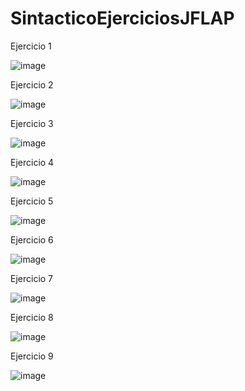 # SintacticoEjerciciosJFLAP

Ejercicio 1

![image](https://user-images.githubusercontent.com/1202553/193635502-b63487c5-df0b-4470-b250-cf425f949f6e.png)

Ejercicio 2

![image](https://user-images.githubusercontent.com/1202553/193636084-79837394-6f1a-4d17-9cb6-01ecee4e15a1.png)

Ejercicio 3

![image](https://user-images.githubusercontent.com/1202553/193635633-7734f8bb-6e2c-4448-a771-b4bd633d3ca6.png)

Ejercicio 4

![image](https://user-images.githubusercontent.com/1202553/193635313-bf361b21-0c44-4584-ae88-38d56ebe68a4.png)

Ejercicio 5

![image](https://user-images.githubusercontent.com/1202553/193636186-087cf7f7-f5af-48f3-afe1-21aea99fc867.png)

Ejercicio 6

![image](https://user-images.githubusercontent.com/1202553/193636417-552e7541-0418-49e5-a868-b3528b1ced9a.png)

Ejercicio 7

![image](https://user-images.githubusercontent.com/1202553/193636523-f8d43141-15c1-46de-bf5f-9c5cf1329dca.png)

Ejercicio 8

![image](https://user-images.githubusercontent.com/1202553/193642698-c3ebb205-3a59-4a91-af20-c947efae2508.png)

Ejercicio 9

![image](https://user-images.githubusercontent.com/1202553/193644080-4a1b0738-d623-48fc-b178-e6ce9c037dee.png)
